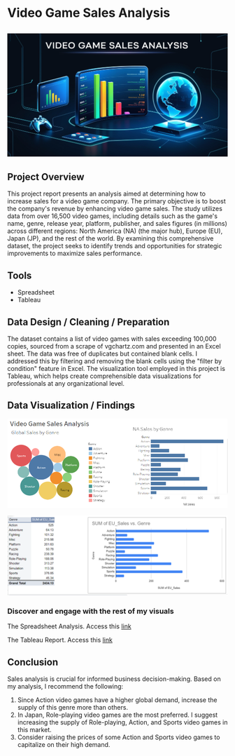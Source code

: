 # Video Game Sales Analysis

![](intro_image.jpg)
---

## Project Overview

This project report presents an analysis aimed at determining how to increase sales for a video game company. The primary objective is to boost the company's revenue by enhancing video game sales. The study utilizes data from over 16,500 video games, including details such as the game's name, genre, release year, platform, publisher, and sales figures (in millions) across different regions: North America (NA) (the major hub), Europe (EU), Japan (JP), and the rest of the world. By examining this comprehensive dataset, the project seeks to identify trends and opportunities for strategic improvements to maximize sales performance.

## Tools

- Spreadsheet
-	Tableau

## Data Design / Cleaning / Preparation

The dataset contains a list of video games with sales exceeding 100,000 copies, sourced from a scrape of vgchartz.com and presented in an Excel sheet. The data was free of duplicates but contained blank cells. I addressed this by filtering and removing the blank cells using the "filter by condition" feature in Excel. The visualization tool employed in this project is Tableau, which helps create comprehensible data visualizations for professionals at any organizational level.

## Data Visualization / Findings

![](video_game_sales_analysis.png)

![](europe_sales_by_genre.png)

### Discover and engage with the rest of my visuals

The Spreadsheet Analysis. Access this [link](https://docs.google.com/spreadsheets/d/1K-BDqXsEQnCA652Jg8wwgQDMRWmPD-rQgKdQplmg3p0/edit?usp=sharing)

The Tableau Report. Access this [link](https://public.tableau.com/views/VideoGameSalesAnalysis_17230116399840/Dashboard1?:language=en-US&:sid=&:redirect=auth&:display_count=n&:origin=viz_share_link)

## Conclusion

Sales analysis is crucial for informed business decision-making. Based on my analysis, I recommend the following:
1. Since Action video games have a higher global demand, increase the supply of this genre more than others.
2. In Japan, Role-playing video games are the most preferred. I suggest increasing the supply of Role-playing, Action, and Sports video games in this market.
3. Consider raising the prices of some Action and Sports video games to capitalize on their high demand.


